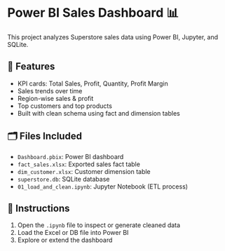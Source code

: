 # Power BI Sales Dashboard 📊

This project analyzes Superstore sales data using Power BI, Jupyter, and SQLite.

## 🔧 Features
- KPI cards: Total Sales, Profit, Quantity, Profit Margin
- Sales trends over time
- Region-wise sales & profit
- Top customers and top products
- Built with clean schema using fact and dimension tables

## 🗂️ Files Included
- `Dashboard.pbix`: Power BI dashboard
- `fact_sales.xlsx`: Exported sales fact table
- `dim_customer.xlsx`: Customer dimension table
- `superstore.db`: SQLite database
- `01_load_and_clean.ipynb`: Jupyter Notebook (ETL process)

## 📌 Instructions
1. Open the `.ipynb` file to inspect or generate cleaned data
2. Load the Excel or DB file into Power BI
3. Explore or extend the dashboard
